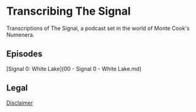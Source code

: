 # Transcribing The Signal

Transcriptions of The Signal, a podcast set in the world of Monte Cook's
Numenera.

## Episodes

[Signal 0: White Lake](00 - Signal 0 - White Lake.md)

## Legal

[Disclaimer](LEGAL.md)
